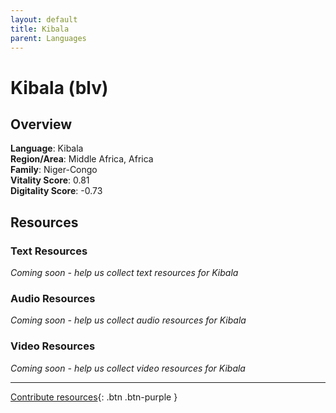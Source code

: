 ```yaml
---
layout: default
title: Kibala
parent: Languages
---
```


# Kibala (blv)

## Overview

**Language**: Kibala  
**Region/Area**: Middle Africa, Africa  
**Family**: Niger-Congo  
**Vitality Score**: 0.81  
**Digitality Score**: -0.73  

## Resources

### Text Resources
*Coming soon - help us collect text resources for Kibala*

### Audio Resources
*Coming soon - help us collect audio resources for Kibala*

### Video Resources
*Coming soon - help us collect video resources for Kibala*

---

[Contribute resources](https://fairtrain.github.io/){: .btn .btn-purple }
